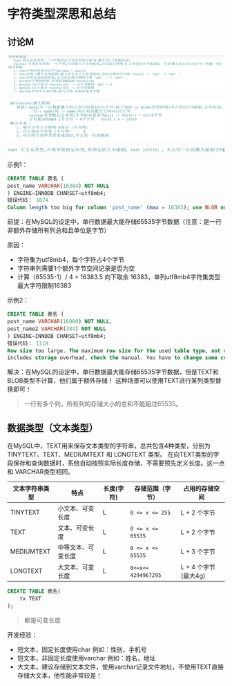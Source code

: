 # 字符类型深思和总结

## 讨论M

![image-20240923021154049](./attachments/image-20240923021154049.png)

![image-20240923021812824](./attachments/image-20240923021812824.png)



![image-20240923021846522](./attachments/image-20240923021846522.png)



示例1：

```sql
CREATE TABLE 表名 (
post_name VARCHAR(16384) NOT NULL
) ENGINE=INNODB CHARSET=utf8mb4;
错误代码： 1074
Column length too big for column 'post_name' (max = 16383); use BLOB or TEXT instead
```

前提：在MySQL的设定中，单行数据最大能存储65535字节数据（注意：是一行非额外存储所有列总和且单位是字节）

原因：

- 字符集为utf8mb4，每个字符占4个字节
- 字符串列需要1个额外字节空间记录是否为空
- 计算（65535-1）/ 4 = 16383.5 向下取余 16383，单列utf8mb4字符集类型最大字符限制16383



示例2：

```sql
CREATE TABLE 表名 (
post_name VARCHAR(16000) NOT NULL,
post_name2 VARCHAR(384) NOT NULL
) ENGINE=INNODB CHARSET=utf8mb4;
错误代码： 1118
Row size too large. The maximum row size for the used table type, not counting BLOBs, is 65535. This
includes storage overhead, check the manual. You have to change some columns to TEXT or BLOBs
```

解决：在MySQL的设定中，单行数据最大能存储65535字节数据，但是TEXT和BLOB类型不计算，他们属于额外存储！ 这种场景可以使用TEXT进行某列类型替换即可！

> 一行有多个列，所有列的存储大小的总和不能超过65535。

##  数据类型（文本类型）

在MySQL中，TEXT用来保存文本类型的字符串，总共包含4种类型，分别为TINYTEXT、TEXT、MEDIUMTEXT 和 LONGTEXT 类型。 在向TEXT类型的字段保存和查询数据时，系统自动按照实际长度存储，不需要预先定义长度。这一点和 VARCHAR类型相同。

| 文本字符串类型 | 特点               | 长度(字符) | 存储范围（字节）    | 占用的存储空间       |
| -------------- | ------------------ | ---------- | ------------------- | -------------------- |
| TINYTEXT       | 小文本、可变长度   | L          | `0 <= x <= 255`     | L + 2 个字节         |
| TEXT           | 文本、可变长度     | L          | `0 <= x <= 65535`   | L + 2 个字节         |
| MEDIUMTEXT     | 中等文本、可变长度 | L          | `0 <= x <= 65535`   | L + 3 个字节         |
| LONGTEXT       | 大文本、可变长度   | L          | `0<=x<= 4294967295` | L + 4 个字节(最大4g) |

```sql
CREATE TABLE 表名(
    tx TEXT
);
```

> 都是可变长度

开发经验： 

- 短文本，固定长度使用char 例如：性别，手机号 
- 短文本，非固定长度使用varchar 例如：姓名，地址 
- 大文本，建议存储到文本文件，使用varchar记录文件地址，不使用TEXT直接存储大文本，他性能非常较差！